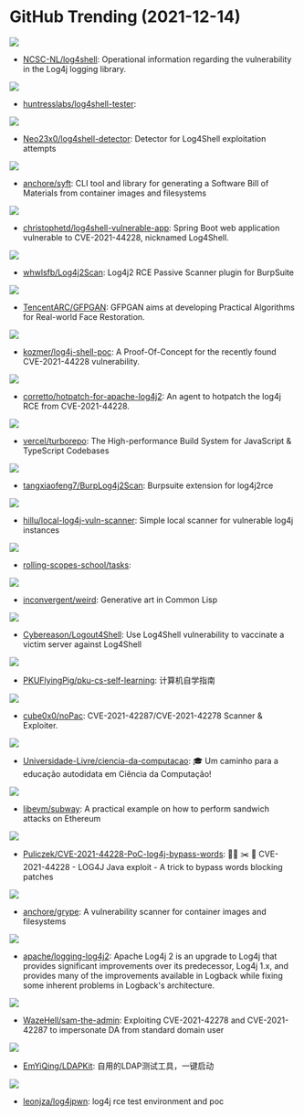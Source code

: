 # GitHub Trending (2021-12-14)

![](https://img.shields.io/badge/none-New%20292-green?style=flat-square&logo=appveyor)
- [NCSC-NL/log4shell](https://github.com/NCSC-NL/log4shell): Operational information regarding the vulnerability in the Log4j logging library.

![](https://img.shields.io/badge/Java-New%2063-green?style=flat-square&logo=appveyor)
- [huntresslabs/log4shell-tester](https://github.com/huntresslabs/log4shell-tester): 

![](https://img.shields.io/badge/Python-New%20128-green?style=flat-square&logo=appveyor)
- [Neo23x0/log4shell-detector](https://github.com/Neo23x0/log4shell-detector): Detector for Log4Shell exploitation attempts

![](https://img.shields.io/badge/Go-New%20184-green?style=flat-square&logo=appveyor)
- [anchore/syft](https://github.com/anchore/syft): CLI tool and library for generating a Software Bill of Materials from container images and filesystems

![](https://img.shields.io/badge/Java-New%20151-green?style=flat-square&logo=appveyor)
- [christophetd/log4shell-vulnerable-app](https://github.com/christophetd/log4shell-vulnerable-app): Spring Boot web application vulnerable to CVE-2021-44228, nicknamed Log4Shell.

![](https://img.shields.io/badge/Java-New%20172-green?style=flat-square&logo=appveyor)
- [whwlsfb/Log4j2Scan](https://github.com/whwlsfb/Log4j2Scan): Log4j2 RCE Passive Scanner plugin for BurpSuite

![](https://img.shields.io/badge/Python-New%201-green?style=flat-square&logo=appveyor)
- [TencentARC/GFPGAN](https://github.com/TencentARC/GFPGAN): GFPGAN aims at developing Practical Algorithms for Real-world Face Restoration.

![](https://img.shields.io/badge/Java-New%2022-green?style=flat-square&logo=appveyor)
- [kozmer/log4j-shell-poc](https://github.com/kozmer/log4j-shell-poc): A Proof-Of-Concept for the recently found CVE-2021-44228 vulnerability.

![](https://img.shields.io/badge/Java-New%2069-green?style=flat-square&logo=appveyor)
- [corretto/hotpatch-for-apache-log4j2](https://github.com/corretto/hotpatch-for-apache-log4j2): An agent to hotpatch the log4j RCE from CVE-2021-44228.

![](https://img.shields.io/badge/Go-New%20621-green?style=flat-square&logo=appveyor)
- [vercel/turborepo](https://github.com/vercel/turborepo): The High-performance Build System for JavaScript & TypeScript Codebases

![](https://img.shields.io/badge/Java-New%2059-green?style=flat-square&logo=appveyor)
- [tangxiaofeng7/BurpLog4j2Scan](https://github.com/tangxiaofeng7/BurpLog4j2Scan): Burpsuite extension for log4j2rce

![](https://img.shields.io/badge/Go-New%2039-green?style=flat-square&logo=appveyor)
- [hillu/local-log4j-vuln-scanner](https://github.com/hillu/local-log4j-vuln-scanner): Simple local scanner for vulnerable log4j instances

![](https://img.shields.io/badge/JavaScript-New%20106-green?style=flat-square&logo=appveyor)
- [rolling-scopes-school/tasks](https://github.com/rolling-scopes-school/tasks): 

![](https://img.shields.io/badge/Common%20Lisp-New%20412-green?style=flat-square&logo=appveyor)
- [inconvergent/weird](https://github.com/inconvergent/weird): Generative art in Common Lisp

![](https://img.shields.io/badge/Java-New%20334-green?style=flat-square&logo=appveyor)
- [Cybereason/Logout4Shell](https://github.com/Cybereason/Logout4Shell): Use Log4Shell vulnerability to vaccinate a victim server against Log4Shell

![](https://img.shields.io/badge/none-New%20184-green?style=flat-square&logo=appveyor)
- [PKUFlyingPig/pku-cs-self-learning](https://github.com/PKUFlyingPig/pku-cs-self-learning): 计算机自学指南

![](https://img.shields.io/badge/C%23-New%20137-green?style=flat-square&logo=appveyor)
- [cube0x0/noPac](https://github.com/cube0x0/noPac): CVE-2021-42287/CVE-2021-42278 Scanner & Exploiter.

![](https://img.shields.io/badge/none-New%2062-green?style=flat-square&logo=appveyor)
- [Universidade-Livre/ciencia-da-computacao](https://github.com/Universidade-Livre/ciencia-da-computacao): 🎓 Um caminho para a educação autodidata em Ciência da Computação!

![](https://img.shields.io/badge/Solidity-New%2039-green?style=flat-square&logo=appveyor)
- [libevm/subway](https://github.com/libevm/subway): A practical example on how to perform sandwich attacks on Ethereum

![](https://img.shields.io/badge/Java-New%20120-green?style=flat-square&logo=appveyor)
- [Puliczek/CVE-2021-44228-PoC-log4j-bypass-words](https://github.com/Puliczek/CVE-2021-44228-PoC-log4j-bypass-words): 🐱‍💻 ✂️ 🤬 CVE-2021-44228 - LOG4J Java exploit - A trick to bypass words blocking patches

![](https://img.shields.io/badge/Go-New%20153-green?style=flat-square&logo=appveyor)
- [anchore/grype](https://github.com/anchore/grype): A vulnerability scanner for container images and filesystems

![](https://img.shields.io/badge/Java-New%20175-green?style=flat-square&logo=appveyor)
- [apache/logging-log4j2](https://github.com/apache/logging-log4j2): Apache Log4j 2 is an upgrade to Log4j that provides significant improvements over its predecessor, Log4j 1.x, and provides many of the improvements available in Logback while fixing some inherent problems in Logback's architecture.

![](https://img.shields.io/badge/Python-New%20135-green?style=flat-square&logo=appveyor)
- [WazeHell/sam-the-admin](https://github.com/WazeHell/sam-the-admin): Exploiting CVE-2021-42278 and CVE-2021-42287 to impersonate DA from standard domain user

![](https://img.shields.io/badge/Java-New%2022-green?style=flat-square&logo=appveyor)
- [EmYiQing/LDAPKit](https://github.com/EmYiQing/LDAPKit): 自用的LDAP测试工具，一键启动

![](https://img.shields.io/badge/Python-New%2032-green?style=flat-square&logo=appveyor)
- [leonjza/log4jpwn](https://github.com/leonjza/log4jpwn): log4j rce test environment and poc

